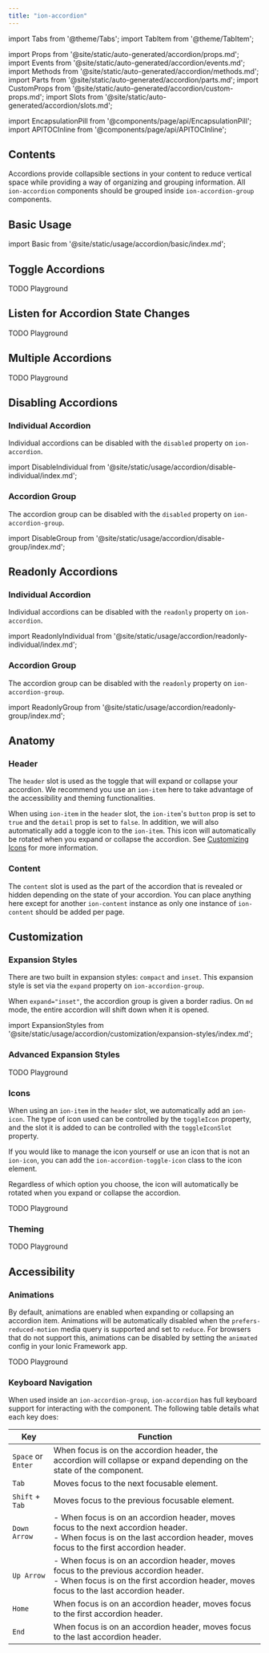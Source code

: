 ```yaml
---
title: "ion-accordion"
---
```

import Tabs from '@theme/Tabs';
import TabItem from '@theme/TabItem';

import Props from '@site/static/auto-generated/accordion/props.md';
import Events from '@site/static/auto-generated/accordion/events.md';
import Methods from '@site/static/auto-generated/accordion/methods.md';
import Parts from '@site/static/auto-generated/accordion/parts.md';
import CustomProps from '@site/static/auto-generated/accordion/custom-props.md';
import Slots from '@site/static/auto-generated/accordion/slots.md';

import EncapsulationPill from '@components/page/api/EncapsulationPill';
import APITOCInline from '@components/page/api/APITOCInline';

<EncapsulationPill type="shadow" />

<h2 className="table-of-contents__title">Contents</h2>


Accordions provide collapsible sections in your content to reduce vertical space while providing a way of organizing and grouping information. All `ion-accordion` components should be grouped inside `ion-accordion-group` components.

## Basic Usage

import Basic from '@site/static/usage/accordion/basic/index.md';

<Basic />

## Toggle Accordions

TODO Playground

## Listen for Accordion State Changes

TODO Playground

## Multiple Accordions

TODO  Playground

## Disabling Accordions

### Individual Accordion

Individual accordions can be disabled with the `disabled` property on `ion-accordion`.

import DisableIndividual from '@site/static/usage/accordion/disable-individual/index.md';

<DisableIndividual />

### Accordion Group

The accordion group can be disabled with the `disabled` property on `ion-accordion-group`.

import DisableGroup from '@site/static/usage/accordion/disable-group/index.md';

<DisableGroup />

## Readonly Accordions

### Individual Accordion

Individual accordions can be disabled with the `readonly` property on `ion-accordion`.

import ReadonlyIndividual from '@site/static/usage/accordion/readonly-individual/index.md';

<ReadonlyIndividual />

### Accordion Group

The accordion group can be disabled with the `readonly` property on `ion-accordion-group`.

import ReadonlyGroup from '@site/static/usage/accordion/readonly-group/index.md';

<ReadonlyGroup />

## Anatomy

### Header

The `header` slot is used as the toggle that will expand or collapse your accordion. We recommend you use an `ion-item` here to take advantage of the accessibility and theming functionalities.

When using `ion-item` in the `header` slot, the `ion-item`'s `button` prop is set to `true` and the `detail` prop is set to `false`. In addition, we will also automatically add a toggle icon to the `ion-item`. This icon will automatically be rotated when you expand or collapse the accordion. See [Customizing Icons](#icons) for more information.

### Content

The `content` slot is used as the part of the accordion that is revealed or hidden depending on the state of your accordion. You can place anything here except for another `ion-content` instance as only one instance of `ion-content` should be added per page.

## Customization

### Expansion Styles

There are two built in expansion styles: `compact` and `inset`. This expansion style is set via the `expand` property on `ion-accordion-group`.

When `expand="inset"`, the accordion group is given a border radius. On `md` mode, the entire accordion will shift down when it is opened.

import ExpansionStyles from '@site/static/usage/accordion/customization/expansion-styles/index.md';

<ExpansionStyles />

### Advanced Expansion Styles

TODO Playground

### Icons

When using an `ion-item` in the `header` slot, we automatically add an `ion-icon`. The type of icon used can be controlled by the `toggleIcon` property, and the slot it is added to can be controlled with the `toggleIconSlot` property.

If you would like to manage the icon yourself or use an icon that is not an `ion-icon`, you can add the `ion-accordion-toggle-icon` class to the icon element.

Regardless of which option you choose, the icon will automatically be rotated when you expand or collapse the accordion.

TODO Playground

### Theming

TODO Playground

## Accessibility

### Animations

By default, animations are enabled when expanding or collapsing an accordion item. Animations will be automatically disabled when the `prefers-reduced-motion` media query is supported and set to `reduce`. For browsers that do not support this, animations can be disabled by setting the `animated` config in your Ionic Framework app.

TODO Playground

### Keyboard Navigation

When used inside an `ion-accordion-group`, `ion-accordion` has full keyboard support for interacting with the component. The following table details what each key does:

| Key                | Function                                                     |
| ------------------ | ------------------------------------------------------------ |
| `Space` or `Enter` | When focus is on the accordion header, the accordion will collapse or expand depending on the state of the component. |
| `Tab`              | Moves focus to the next focusable element.                   |
| `Shift` + `Tab`    | Moves focus to the previous focusable element.               |
| `Down Arrow`       | - When focus is on an accordion header, moves focus to the next accordion header.  <br />- When focus is on the last accordion header, moves focus to the first accordion header. |
| `Up Arrow`         | - When focus is on an accordion header, moves focus to the previous accordion header.  <br />- When focus is on the first accordion header, moves focus to the last accordion header. |
| `Home`             | When focus is on an accordion header, moves focus to the first accordion header. |
| `End`              | When focus is on an accordion header, moves focus to the last accordion header. |


<Props />
<Events />
<Methods />
<Parts />
<CustomProps />
<Slots />
